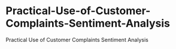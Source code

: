 # Practical-Use-of-Customer-Complaints-Sentiment-Analysis
Practical Use of Customer Complaints Sentiment Analysis
